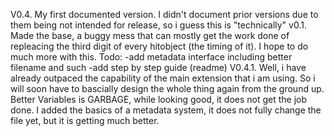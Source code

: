 V0.4. My first documented version. I didn't document prior versions due to them being not intended for release, so i guess this is "technically" v0.1.
Made the base, a buggy mess that can mostly get the work done of repleacing the third digit of every hitobject (the timing of it).
I hope to do much more with this.
Todo: 
-add metadata interface including better filename and such 
-add step by step guide (readme)
V0.4.1. Well, i have already outpaced the capability of the main extension that i am using. So i will soon have to bascially design the whole thing again from the ground up. Better Variables is GARBAGE, while looking good, it does not get the job done.
I added the basics of a metadata system, it does not fully change the file yet, but it is getting much better.
